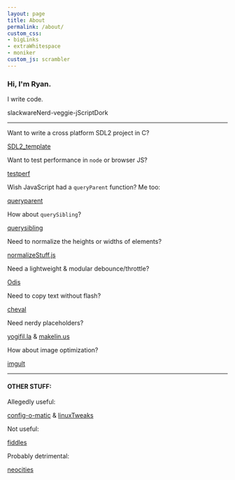 ```yaml
---
layout: page
title: About
permalink: /about/
custom_css:
- bigLinks
- extraWhitespace
- moniker
custom_js: scrambler
---
```

### Hi, I'm Ryan.

I write code.

<span id="moniker">slackwareNerd-veggie-jScriptDork</span>


* * *

Want to write a cross platform SDL2 project in C?

[SDL2_template](https://github.com/ryanpcmcquen/SDL2_template)

Want to test performance in `node` or browser JS?

[testperf](https://github.com/ryanpcmcquen/testperf)

Wish JavaScript had a `queryParent` function? Me too:

[queryparent](https://github.com/ryanpcmcquen/queryparent)

How about `querySibling`?

[querysibling](https://github.com/ryanpcmcquen/querysibling)

Need to normalize the heights or widths of elements?

[normalizeStuff.js](https://github.com/ryanpcmcquen/normalizeStuff.js)

Need a lightweight & modular debounce/throttle?

[Odis](https://github.com/ryanpcmcquen/odis)

Need to copy text without flash?

[cheval](https://github.com/ryanpcmcquen/cheval)

Need nerdy placeholders?

[yogifil.la](https://yogifil.la) & [makelin.us](https://makelin.us)

How about image optimization?

[imgult](https://github.com/ryanpcmcquen/image-ultimator)

* * *

#### OTHER STUFF:

Allegedly useful:

[config-o-matic](https://github.com/ryanpcmcquen/config-o-matic) & [linuxTweaks](https://github.com/ryanpcmcquen/linuxTweaks)

Not useful:

[fiddles](https://jsfiddle.net/user/ryanpcmcquen/)

Probably detrimental:

[neocities](https://ryanpcmcquen.neocities.org/)
